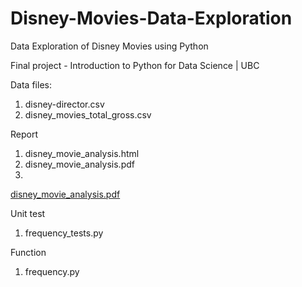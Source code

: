 # Disney-Movies-Data-Exploration
Data Exploration of Disney Movies using Python

Final project - Introduction to Python for Data Science | UBC

Data files:
1. disney-director.csv
2. disney_movies_total_gross.csv 

Report
1. disney_movie_analysis.html
2. disney_movie_analysis.pdf
3.
[disney_movie_analysis.pdf](https://github.com/panktiHT/Disney-Movies-Data-Exploration/files/7081615/disney_movie_analysis.pdf)

Unit test
1. frequency_tests.py

Function
1. frequency.py 
